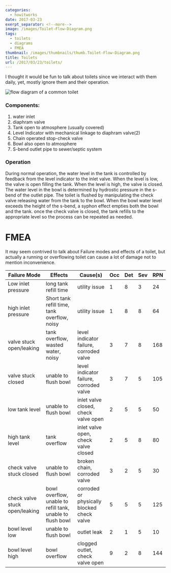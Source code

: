 ```yaml
---
categories:
  - howitworks
date: 2017-03-23
exerpt_separator: <!--more-->
image: /images/Toilet-Flow-Diagram.png
tags:
  - toilets
  - diagrams
  - FMEA
thumbnail: /images/thumbnails/thumb.Toilet-Flow-Diagram.png
title: Toilets
url: /2017/03/23/toilets/
---
```



I thought it would be fun to talk about toilets since we interact with them daily, yet, mostly ignore them and their operation.

![flow diagram of a common toilet]({{site.baseurl}}/images/Toilet-Flow-Diagram.png)

### Components:
1. water inlet
2. diaphram valve
3. Tank open to atmosphere (usually covered)
4. Level Indicator with mechanical linkage to diaphram valve(2)
5. Chain operated stop-check valve 
6. Bowl also open to atmosphere
7. S-bend outlet pipe to sewer/septic system

### Operation
During normal operation, the water level in the tank is controlled by feedback from the level indicator to the inlet valve.
When the level is low, the valve is open filling the tank. When the level is high, the valve is closed.
The water level in the bowl is determined by hydrostic pressure in the s-bend of the outlet pipe. The toilet is flushed by manipulating the check valve releasing water from the tank to the bowl. When the bowl water level exceeds the height of the s-bend, a syphon effect empties both the bowl and the tank. once the check valve is closed, the tank refills to the appropriate level so the process can be repeated as needed.

# FMEA
It may seem contrived to talk about Failure modes and effects of a toilet, but actually a running or overflowing toilet can cause a lot of damage not to mention inconvenience. 

| Failure Mode                   | Effects                                                    | Cause(s)                                   | Occ | Det | Sev | RPN | 
|--------------------------------|------------------------------------------------------------|--------------------------------------------|-----|-----|-----|-----| 
| Low inlet pressure             | long tank refill time                                      | utility issue                              | 1   | 8   | 3   | 24  | 
| high inlet pressure            | Short tank refill time, tank overflow, noisy               | utility issue                              | 1   | 8   | 8   | 64  | 
| valve stuck open/leaking       | tank overflow, wasted water, noisy                         | level indicator failure, corroded valve    | 3   | 7   | 8   | 168 | 
| valve stuck closed             | unable to flush bowl                                       | level indicator failure, corroded valve    | 3   | 7   | 5   | 105 | 
| low tank level                 | unable to flush bowl                                       | inlet valve closed, check valve open       | 2   | 5   | 5   | 50  | 
| high tank level                | tank overflow                                              | inlet valve open, check valve closed       | 2   | 5   | 8   | 80  | 
| check valve stuck closed       | unable to flush bowl                                       | broken chain, corroded valve               | 3   | 2   | 5   | 30  | 
| check valve stuck open/leaking | bowl overflow, unable to refill tank, unable to flush bowl | corroded or physically blocked check valve | 5   | 5   | 5   | 125 | 
| bowl level low                 | unable to flush bowl                                       | outlet leak                                | 2   | 1   | 5   | 10  | 
| bowl level high                | bowl overflow                                              | clogged outlet, check valve open           | 9   | 2   | 8   | 144 | 